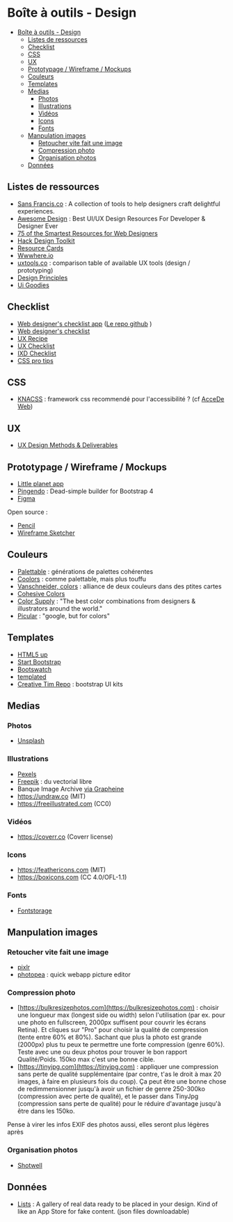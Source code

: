 # Boîte à outils - Design

<!-- TOC depthFrom:2 depthTo:6 withLinks:1 updateOnSave:1 orderedList:0 -->

- [Boîte à outils - Design](#bo%C3%AEte-%C3%A0-outils---design)
	- [Listes de ressources](#listes-de-ressources)
	- [Checklist](#checklist)
	- [CSS](#css)
	- [UX](#ux)
	- [Prototypage / Wireframe / Mockups](#prototypage--wireframe--mockups)
	- [Couleurs](#couleurs)
	- [Templates](#templates)
	- [Medias](#medias)
		- [Photos](#photos)
		- [Illustrations](#illustrations)
		- [Vidéos](#vid%C3%A9os)
		- [Icons](#icons)
		- [Fonts](#fonts)
	- [Manpulation images](#manpulation-images)
		- [Retoucher vite fait une image](#retoucher-vite-fait-une-image)
		- [Compression photo](#compression-photo)
		- [Organisation photos](#organisation-photos)
	- [Données](#donn%C3%A9es)

<!-- /TOC -->

## Listes de ressources

- [Sans Francis.co](http://www.sansfrancis.co/) : A collection of tools to help designers craft delightful experiences.
- [Awesome Design](https://github.com/gztchan/awesome-design) : Best UI/UX Design Resources For Developer & Designer Ever
- [75 of the Smartest Resources for Web Designers](https://cmd-t.webydo.com/75-of-the-best-resources-for-web-designers-98208e8709a#.ofvj0urdu)
- [Hack Design Toolkit](https://hackdesign.org/toolkit/)
- [Resource Cards](https://resourcecards.com/)
- [Wwwhere.io](http://wwwhere.io/)
- [uxtools.co](https://uxtools.co/tools/design) : comparison table of available UX tools (design / prototyping)
- [Design Principles](principles.design)
- [Ui Goodies](http://uigoodies.com)

## Checklist

- [Web designer's checklist app](https://imaginarydesign.github.io/webdev-checklist/) ([Le repo github](https://github.com/Imaginarydesign/webdev-checklist) )
- [Web designer's checklist](http://webdesignerschecklist.com/)
- [UX Recipe](https://uxrecipe.github.io/#)
- [UX Checklist](https://uxchecklist.github.io/)
- [IXD Checklist](http://ixdchecklist.com/)
- [CSS pro tips](https://github.com/AllThingsSmitty/css-protips)

## CSS

- [KNACSS](https://knacss.com) : framework css recommendé pour l'accessibilité ? (cf [AcceDe Web](https://www.accede-web.com/notices/interface-riche/))

## UX

- [UX Design Methods & Deliverables](https://uxdesign.cc/ux-design-methods-deliverables-657f54ce3c7d)

## Prototypage / Wireframe / Mockups

- [Little planet app](http://littleplaneapp.com/)
- [Pingendo](http://pingendo.com/v4-beta/) : Dead-simple builder for Bootstrap 4
- [Figma](https://www.figma.com/)

Open source :

- [Pencil](https://pencil.evolus.vn/Stencils-Templates.html)
- [Wireframe Sketcher](https://wireframesketcher.com)

## Couleurs

- [Palettable](http://www.palettable.io/) : générations de palettes cohérentes
- [Coolors](https://coolors.co) : comme palettable, mais plus touffu
- [Vanschneider, colors](http://www.vanschneider.com/colors/) : alliance de deux couleurs dans des ptites cartes
- [Cohesive Colors](http://javier.xyz/cohesive-colors/)
- [Color Supply](http://colorsupplyyy.com/app/) : "The best color combinations from designers & illustrators around the world."
- [Picular](https://picular.co/) : "google, but for colors"

## Templates

- [HTML5 up](https://html5up.net/)
- [Start Bootstrap](https://startbootstrap.com/template-categories/popular/)
- [Bootswatch](https://bootswatch.com/)
- [templated](https://templated.co/)
- [Creative Tim Repo](https://github.com/creativetimofficial) : bootstrap UI kits

## Medias

### Photos

- [Unsplash](https://unsplash.com)

### Illustrations

- [Pexels](https://www.pexels.com/)
- [Freepik](http://fr.freepik.com/) : du vectorial libre
- Banque Image Archive [via Grapheine](https://www.grapheine.com/divers/banque-image-archives-libres-de-droit)
- https://undraw.co (MIT)
- https://freeillustrated.com (CC0)

### Vidéos

- https://coverr.co (Coverr license)

### Icons
- https://feathericons.com (MIT)
- https://boxicons.com (CC 4.0/OFL-1.1)

### Fonts

- [Fontstorage](https://fontstorage.com)

## Manpulation images

### Retoucher vite fait une image

- [pixlr](https://pixlr.com/)
- [photopea](https://www.photopea.com/) : quick webapp picture editor

### Compression photo
- [https://bulkresizephotos.com](https://bulkresizephotos.com) : choisir une longueur max (longest side ou width) selon l'utilisation (par ex. pour une photo en fullscreen, 2000px suffisent pour couvrir les écrans Retina). Et cliques sur "Pro" pour choisir la qualité de compression (tente entre 60% et 80%). Sachant que plus la photo est grande (2000px) plus tu peux te permettre une forte compression (genre 60%). Teste avec une ou deux photos pour trouver le bon rapport Qualité/Poids. 150ko max c'est une bonne cible.
- [https://tinyjpg.com](https://tinyjpg.com) : appliquer une compression sans perte de qualité supplémentaire (par contre, t'as le droit à max 20 images, à faire en plusieurs fois du coup). Ça peut être une bonne chose de redimmensionner jusqu'à avoir un fichier de genre 250-300ko (compression avec perte de qualité), et le passer dans TinyJpg (compression sans perte de qualité) pour le réduire d'avantage jusqu'à être dans les 150ko.

Pense à virer les infos EXIF des photos aussi, elles seront plus légères après

### Organisation photos

- [Shotwell](https://fr.wikipedia.org/wiki/Shotwell)

## Données

- [Lists](http://lists.design/) : A gallery of real data ready to be placed in your design. Kind of like an App Store for fake content. (json files downloadable)
